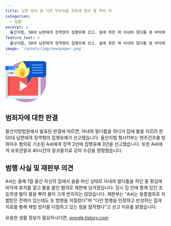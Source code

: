 ```yaml
---
title: 남편 방에 불 지른 부부싸움 초등생 딸이 물 뿌려 꺼
categories:
  - 법률
excerpt: >
  울산지법, 50대 남편에게 징역형의 집행유예 선고. 술에 취한 채 아내와 말다툼 중 바닥에 불을 지르려 한 혐의. 40시간 알코올치료 및 보호관찰 등 명령. 범행을 반성하고 재범 방지 다짐.
feature_text: >
  울산지법, 50대 남편에게 징역형의 집행유예 선고. 술에 취한 채 아내와 말다툼 중 바닥에 불을 지르려 한 혐의. 40시간 알코올치료 및 보호관찰 등 명령. 범행을 반성하고 재범 방지 다짐.
image: '/assets/img/newspaper.png'
---
```


<p><img src="/assets/img/news.png" alt="rentncar 속보" /></p>

<h2 data-ke-size="size26">범죄자에 대한 판결</h2>

<p data-ke-size="size16">울산지방법원에서 발표된 판결에 따르면, 아내와 말다툼을 하다가 집에 불을 지르려 한 50대 남편에게 징역형의 집행유예가 선고됐습니다. 울산지법 형사11부는 현주건조물 방화미수 혐의로 기소된 A씨에게 징역 2년에 집행유예 3년을 선고했습니다. 또한 A씨에게 보호관찰과 40시간의 알코올치료 강의 수강을 명령했습니다.</p>

<h2 data-ke-size="size26">범행 사실 및 재판부 의견</h2>

<p data-ke-size="size16">A씨는 올해 1월 울산 자신의 집에서 술을 마신 상태로 아내와 말다툼을 하던 중 홧김에 바닥에 휴지를 깔고 불을 붙인 혐의로 재판에 넘겨졌습니다. 당시 집 안에 함께 있던 초등학생 딸이 물을 뿌려 불이 크게 번지지는 않았습니다. 재판부는 "A씨는 동종범죄로 처벌받은 전력이 있는데도 또 범행을 저질렀다"며 "다만 범행을 인정하고 반성하는 점과 치료를 통해 재범 방지를 다짐하고 있는 점을 참작했다"고 선고 이유를 밝혔습니다.</p>
유용한 생활 정보가 필요하시다면, <a href="https://qoogle.tistory.com" rel="dofollow">qoogle.tistory.com</a>


